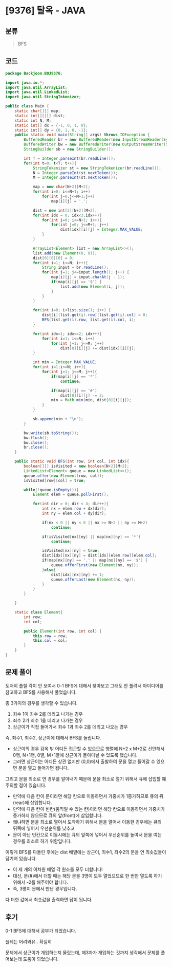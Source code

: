 # [9376] 탈옥 - JAVA

## 분류
> BFS

## 코드
```java
package Backjoon.BOJ9376;

import java.io.*;
import java.util.ArrayList;
import java.util.LinkedList;
import java.util.StringTokenizer;

public class Main {
    static char[][] map;
    static int[][][] dist;
    static int N, M;
    static int[] dx = {-1, 0, 1, 0};
    static int[] dy = {0, 1, 0, -1};
    public static void main(String[] args) throws IOException {
        BufferedReader br = new BufferedReader(new InputStreamReader(System.in));
        BufferedWriter bw = new BufferedWriter(new OutputStreamWriter(System.out));
        StringBuilder sb = new StringBuilder();

        int T = Integer.parseInt(br.readLine());
        for(int t=0; t<T; t++){
            StringTokenizer st = new StringTokenizer(br.readLine());
            N = Integer.parseInt(st.nextToken());
            M = Integer.parseInt(st.nextToken());

            map = new char[N+2][M+2];
            for(int i=0; i<=N+1; i++)
                for(int j=0;j<=M+1;j++)
                    map[i][j] = '.';

            dist = new int[3][N+2][M+2];
            for(int idx = 0; idx<3;idx++){
                for(int i=0; i<=N+1; i++){
                    for(int j=0; j<=M+1; j++)
                        dist[idx][i][j] = Integer.MAX_VALUE;
                }
            }

            ArrayList<Element> list = new ArrayList<>();
            list.add(new Element(0, 0));
            dist[0][0][0] = 0;
            for(int i=1; i<=N; i++){
                String input = br.readLine();
                for(int j=1; j<=input.length(); j++) {
                    map[i][j] = input.charAt(j - 1);
                    if(map[i][j] == '$') {
                        list.add(new Element(i, j));
                    }
                }
            }

            for(int i=0; i<list.size(); i++) {
                dist[i][list.get(i).row][list.get(i).col] = 0;
                BFS(list.get(i).row, list.get(i).col, i);
            }

            for(int idx=1; idx<=2; idx++){
                for(int i=1; i<=N; i++)
                    for(int j=1; j<=M; j++)
                        dist[0][i][j] += dist[idx][i][j];
            }

            int min = Integer.MAX_VALUE;
            for(int i=1;i<=N; i++){
                for(int j=1; j<=M; j++){
                    if(map[i][j] == '*')
                        continue;

                    if(map[i][j] == '#')
                        dist[0][i][j] -= 2;
                    min = Math.min(min, dist[0][i][j]);
                }
            }

            sb.append(min + "\n");
        }

        bw.write(sb.toString());
        bw.flush();
        bw.close();
        br.close();
    }

    public static void BFS(int row, int col, int idx){
        boolean[][] isVisited = new boolean[N+2][M+2];
        LinkedList<Element> queue = new LinkedList<>();
        queue.offer(new Element(row, col));
        isVisited[row][col] = true;

        while(!queue.isEmpty()){
            Element elem = queue.pollFirst();

            for(int dir = 0; dir < 4; dir++){
                int nx = elem.row + dx[dir];
                int ny = elem.col + dy[dir];

                if(nx < 0 || ny < 0 || nx >= N+2 || ny >= M+2)
                    continue;

                if(isVisited[nx][ny] || map[nx][ny] == '*')
                    continue;

                isVisited[nx][ny] = true;
                dist[idx][nx][ny] = dist[idx][elem.row][elem.col];
                if(map[nx][ny] == '.' || map[nx][ny] == '$') {
                    queue.offerFirst(new Element(nx, ny));
                }else{
                    dist[idx][nx][ny] += 1;
                    queue.offerLast(new Element(nx, ny));
                }
            }
        }

    }

    static class Element{
        int row;
        int col;

        public Element(int row, int col) {
            this.row = row;
            this.col = col;
        }
    }
}
```

## 문제 풀이
도저히 풀릴 각이 안 보여서 0-1 BFS에 대해서 찾아보고 그래도 안 풀려서 아이디어를 참고하고 BFS를 사용해서 풀었습니다.

총 3가지의 경우를 생각할 수 있습니다.
   1. 죄수 1이 죄수 2를 데리고 나가는 경우
   2. 죄수 2가 죄수 1을 데리고 나가는 경우
   3. 상근이가 직접 들어가서 죄수 1과 죄수 2를 데리고 나오는 경우

즉, 죄수1, 죄수2, 상근이에 대해서 BFS를 돌립니다.
   - 상근이의 경우 감옥 밖 어디든 접근할 수 있으므로 행렬에 N+2 x M+2로 선언해서 0행, N+1행, 0열, M+1열에 상근이가 돌아다닐 수 있도록 했습니다.
   - 그러면 상근이는 어디든 상관 없지만 (0,0)에서 출발하여 문을 열고 들어갈 수 있으면 문을 열고 들어가면 됩니다.

그리고 문을 최소로 연 경우를 알아내기 때문에 문을 최소로 열기 위해서 큐에 삽입할 떄 주의할 점이 있습니다.
   - 만약에 다음 칸이 문이라면 해당 칸으로 이동하면서 가중치가 1증가하므로 큐의 뒤(rear)에 삽입합니다.
   - 만약에 다음 칸이 빈칸(움직일 수 있는 칸)이라면 해당 칸으로 이동하면서 가중치가 증가하지 않으므로 큐의 앞(front)에 삽입합니다.
   - 왜냐하면 문을 최소로 열어서 도착하기 위해서 문을 열어서 이동한 경우에는 큐의 뒤쪽에 넣어서 우선순위를 낮추고
   - 문이 아닌 빈칸으로 이동시에는 큐의 앞쪽에 넣어서 우선순위를 높여서 문을 여는 경우를 최소로 하기 위함입니다.

이렇게 BFS를 다돌린 후에는 dist 배열에는 상근이, 죄수1, 죄수2의 문을 연 최솟값들이 담겨져 있습니다.
   - 이 세 개의 이차원 배열 각 원소를 모두 더합니다!
   - 대신, 문(#)에서 더할 때는 해당 문을 3명이 모두 열었으므로 한 번만 열도록 하기 위해서 -2를 해주어야 합니다.
   - 즉, 3명이 문에서 만난 경우입니다.

다 더한 값에서 최솟값을 출력하면 답이 됩니다.

## 후기
0-1 BFS에 대해서 공부가 되었습니다.

플레는 어려와유.. 확실히

문제에서 상근이가 개입하는지 몰랐는데, 제3자가 개입하는 것까지 생각해서 문제를 풀어보는데 도움이 되었습니다.